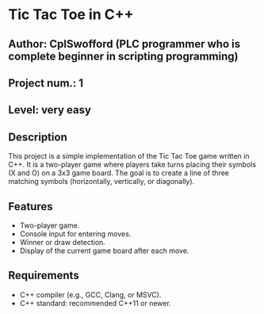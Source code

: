 # Tic Tac Toe in C++

## Author: CplSwofford  (PLC programmer who is complete beginner in scripting programming)
## Project num.: 1
## Level: very easy

## Description
This project is a simple implementation of the Tic Tac Toe game written in C++. It is a two-player game where players take turns placing their symbols (X and O) on a 3x3 game board. The goal is to create a line of three matching symbols (horizontally, vertically, or diagonally).

## Features
- Two-player game.
- Console input for entering moves.
- Winner or draw detection.
- Display of the current game board after each move.

## Requirements
- C++ compiler (e.g., GCC, Clang, or MSVC).
- C++ standard: recommended C++11 or newer.

